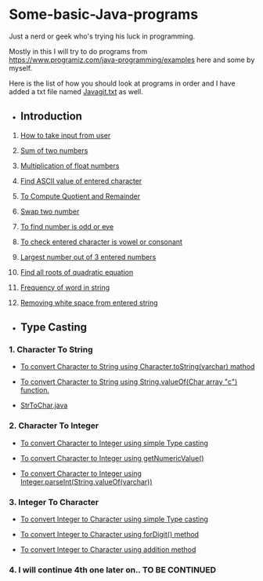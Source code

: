 # Some-basic-Java-programs
Just a nerd or geek who's trying his luck in programming.

Mostly in this I will try to do programs from https://www.programiz.com/java-programming/examples here and some by myself.

Here is the list of how you should look at programs in order and I have added a txt file named [Javagit.txt](https://github.com/manthanoice/Some-basic-Java-programs/blob/main/Javagit.txt) as well. 

- ## Introduction

1. [How to take input from user](https://github.com/manthanoice/Some-basic-Java-programs/blob/main/ByUser.java)

1. [Sum of two numbers](https://github.com/manthanoice/Some-basic-Java-programs/blob/main/Sum.java)

1. [Multiplication of float numbers](https://github.com/manthanoice/Some-basic-Java-programs/blob/main/FloatMultiply.java)

1. [Find ASCII value of entered character](https://github.com/manthanoice/Some-basic-Java-programs/blob/main/ASCII.java)

1. [To Compute Quotient and Remainder](https://github.com/manthanoice/Some-basic-Java-programs/blob/main/Division.java)

1. [Swap two number](https://github.com/manthanoice/Some-basic-Java-programs/blob/main/Swap.java)

1. [To find number is odd or eve](https://github.com/manthanoice/Some-basic-Java-programs/blob/main/EvenOrOdd.java)

1. [To check entered character is vowel or consonant](https://github.com/manthanoice/Some-basic-Java-programs/blob/main/Alphabet.java)

1. [Largest number out of 3 entered numbers](https://github.com/manthanoice/Some-basic-Java-programs/blob/main/Among3.java)

1. [Find all roots of quadratic equation](https://github.com/manthanoice/Some-basic-Java-programs/blob/main/Quadratic.java)

1. [Frequency of word in string](https://github.com/manthanoice/Some-basic-Java-programs/blob/main/Frequency.java)

1. [Removing white space from entered string](https://github.com/manthanoice/Some-basic-Java-programs/blob/main/WhiteSpace.java)

- ## Type Casting

### 1. Character To String
 
   - [To convert Character to String using Character.toString(varchar) mathod](https://github.com/manthanoice/Some-basic-Java-programs/blob/main/Type%20Casting/CharToStr1.java)
 
   - [To convert Character to String using String.valueOf(Char array "c") function.](https://github.com/manthanoice/Some-basic-Java-programs/blob/main/Type%20Casting/CharToStr2.java)
 
   - [StrToChar.java](url)

### 2. Character To Integer
  
   - [To convert Character to Integer using simple Type casting](https://github.com/manthanoice/Some-basic-Java-programs/blob/main/Type%20Casting/CharToInt1.java)
  
   - [To convert Character to Integer using getNumericValue()](https://github.com/manthanoice/Some-basic-Java-programs/blob/main/Type%20Casting/CharToInt2.java)
  
   - [To convert Character to Integer using Integer.parseInt(String.valueOf(varchar))](https://github.com/manthanoice/Some-basic-Java-programs/blob/main/Type%20Casting/CharToInt3.java)

### 3. Integer To Character
  
   - [To convert Integer to Character using simple Type casting](https://github.com/manthanoice/Some-basic-Java-programs/blob/main/Type%20Casting/IntToChar1.java)
  
   - [To convert Integer to Character using forDigit() method](https://github.com/manthanoice/Some-basic-Java-programs/blob/main/Type%20Casting/IntToChar2.java)
  
   - [To convert Integer to Character using addition method](https://github.com/manthanoice/Some-basic-Java-programs/blob/main/Type%20Casting/IntToChar3.java)

### 4. I will continue 4th one later on.. TO BE CONTINUED
